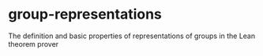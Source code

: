 # group-representations
The definition and basic properties of representations of groups in the Lean theorem prover
